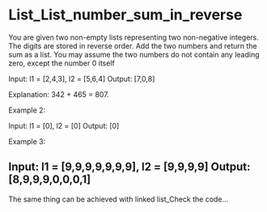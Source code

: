 # List_List_number_sum_in_reverse
You are given two non-empty lists representing two non-negative integers. The digits are stored in reverse order. Add the two numbers and return the sum as a list.
You may assume the two numbers do not contain any leading zero, except the number 0 itself

Input: l1 = [2,4,3], l2 = [5,6,4]
Output: [7,0,8]

Explanation: 342 + 465 = 807.

Example 2:

Input: l1 = [0], l2 = [0]
Output: [0]

Example 3:

Input: l1 = [9,9,9,9,9,9,9], l2 = [9,9,9,9]
Output: [8,9,9,9,0,0,0,1]
----------------------------------------------------------

The same thing can be achieved with linked list_Check the code...
